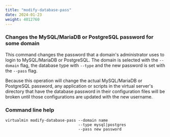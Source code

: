 ```yaml
---
title: "modify-database-pass"
date: 2024-01-23
weight: 4012760
---
```


### Changes the MySQL/MariaDB or PostgreSQL password for some domain

This command changes the password that a domain's administrator uses to login to MySQL/MariaDB or PostgreSQL. The domain is selected with the `--domain` flag, the database type with `--type` and the new password is set with the `--pass` flag.

Because this operation will change the actual MySQL/MariaDB or PostgreSQL password, any application or scripts in the virtual server's directory that have the database password in their configuration files will be broken until those configurations are updated with the new username.

### Command line help

```text
virtualmin modify-database-pass --domain name
                                --type mysql|postgres
                                --pass new password
```
